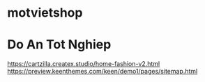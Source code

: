 # motvietshop
Do An Tot Nghiep
=======
https://cartzilla.createx.studio/home-fashion-v2.html
https://preview.keenthemes.com/keen/demo1/pages/sitemap.html
